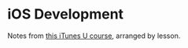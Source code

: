 # iOS Development

Notes from [this iTunes U course][itunes], arranged by lesson.

[itunes]: https://itunes.apple.com/us/course/developing-ios-7-apps-for/id733644550

